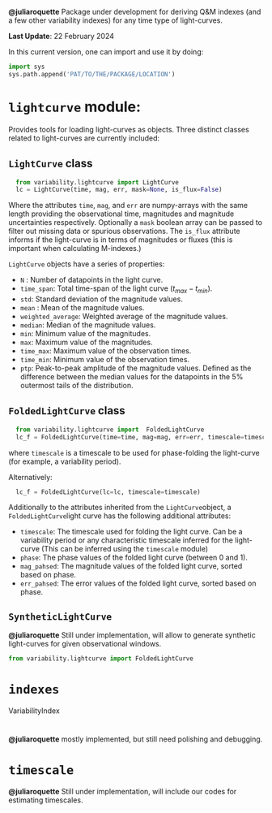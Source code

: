 **@juliaroquette** Package under development for deriving Q&M indexes (and a few other variability indexes) for any time type of light-curves.

**Last Update**: 22 February 2024

In this current version, one can import and use it by doing:

```python
import sys
sys.path.append('PAT/TO/THE/PACKAGE/LOCATION')  
```

# `lightcurve` module:

Provides tools for loading light-curves as objects. Three distinct classes related to light-curves are currently included:

## `LightCurve` class

```python
  from variability.lightcurve import LightCurve
  lc = LightCurve(time, mag, err, mask=None, is_flux=False)
```

Where the attributes `time`, `mag`, and `err` are numpy-arrays with the same length providing the observational time, magnitudes and magnitude uncertainties respectively. Optionally a `mask` boolean array can be passed to filter out missing data or spurious observations. The `is_flux` attribute informs if the light-curve is in terms of magnitudes or fluxes (this is important when calculating M-indexes.)

`LightCurve` objects have a series of properties:
- `N` : Number of datapoints in the light curve.
- `time_span`: Total time-span of the light curve ($t_{max}-t_{min}$).
- `std`: Standard deviation of the magnitude values.
- `mean` : Mean of the magnitude values.
- `weighted_average`: Weighted average of the magnitude values.
- `median`: Median of the magnitude values.
- `min`: Minimum value of the magnitudes.
- `max`: Maximum value of the magnitudes.
- `time_max`: Maximum value of the observation times.
- `time_min`: Minimum value of the observation times.
- `ptp`: Peak-to-peak amplitude of the magnitude values. Defined as the difference between the median values for the datapoints in the 5% outermost tails of the distribution.

## `FoldedLightCurve` class


```python
  from variability.lightcurve import  FoldedLightCurve
  lc_f = FoldedLightCurve(time=time, mag=mag, err=err, timescale=timescale)
```

where `timescale` is a timescale to be used for phase-folding the light-curve (for example, a variability period).

Alternatively:

```python
  lc_f = FoldedLightCurve(lc=lc, timescale=timescale)
```
Additionally to the attributes inherited from the `LightCurve`object, a `FoldedLightCurve`light curve has the following additional attributes:

- `timescale`: The timescale used for folding the light curve. Can be a variability period or any characteristic timescale inferred for the light-curve (This can be inferred using the `timescale` module)
- `phase`: The phase values of the folded light curve (between 0 and 1).
- `mag_pahsed`: The magnitude values of the folded light curve, sorted based on phase.
- `err_pahsed`: The error values of the folded light curve, sorted based on phase.


## `SyntheticLightCurve`

**@juliaroquette** Still under implementation, will allow to generate synthetic light-curves for given observational windows. 

```python 
from variability.lightcurve import FoldedLightCurve
```
# `indexes`

VariabilityIndex

# 
**@juliaroquette** mostly implemented, but still need polishing and debugging. 

# `timescale`

**@juliaroquette** Still under implementation, will include our codes for estimating timescales. 